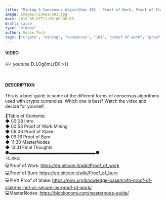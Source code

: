 ```yaml
---
title: "Mining & Consensus Algorithms 101 - Proof of Work, Proof of Stake, Proof of Burn, MasterNodes"
image: images/videos/093.jpg
date: 2018-05-07T12:00:00-05:00
draft: false
type: "videos"
author: Goose-Tech
tags: ["crypto", "mining", "consensus", "101", "proof of work", "proof of stake", "masternode"]
---
```


#### VIDEO

{{< youtube D_LOg8mLrD0 >}}

&nbsp;

#### DESCRIPTION

This is a brief guide to some of the different forms of consensus algorithms used with crypto currencies. Which one is best? Watch the video and decide for yourself.

📘Table of Contents:  
◆ 00:08 Intro  
◆ 00:53 Proof of Work Mining  
◆ 06:06 Proof of Stake  
◆ 09:16 Proof of Burn  
◆ 11:30 MasterNodes  
◆ 13:31 Final Thoughts  
●▬▬▬▬▬▬▬▬▬▬▬▬▬▬▬▬▬▬▬▬●  
⭐Links:  
💻Proof of Work: https://en.bitcoin.it/wiki/Proof_of_work  
💻Proof of Burn: https://en.bitcoin.it/wiki/Proof_of_burn  
💻PIVX Proof of Stake: https://pivx.org/knowledge-base/myth-proof-of-stake-is-not-as-secure-as-proof-of-work/  
💻MasterNodes: https://blockonomi.com/masternode-guide/  
